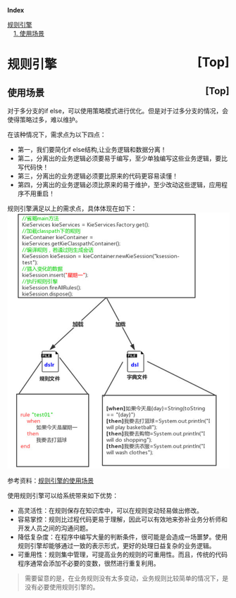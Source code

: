 <a name="index">**Index**</a>

<a href="#0">规则引擎</a>  
&emsp;<a href="#1">1. 使用场景</a>  
# <a name="0">规则引擎</a><a style="float:right;text-decoration:none;" href="#index">[Top]</a>
## <a name="1">使用场景</a><a style="float:right;text-decoration:none;" href="#index">[Top]</a>

对于多分支的if else，可以使用策略模式进行优化。但是对于过多分支的情况，会使得策略过多，难以维护。

在该种情况下，需求点为以下四点：
- 第一，我们要简化if else结构,让业务逻辑和数据分离！
- 第二，分离出的业务逻辑必须要易于编写，至少单独编写这些业务逻辑，要比写代码快！
- 第三，分离出的业务逻辑必须要比原来的代码更容易读懂！
- 第四，分离出的业务逻辑必须比原来的易于维护，至少改动这些逻辑，应用程序不用重启！

规则引擎满足以上的需求点，具体体现在如下：
![image](https://github.com/rbmonster/file-storage/blob/main/learning-note/other/ruleEnginExample.jpg)

参考资料：[规则引擎的使用场景](https://www.cnblogs.com/rjzheng/p/10996186.html)


使用规则引擎可以给系统带来如下优势：
- 高灵活性：在规则保存在知识库中，可以在规则变动轻易做出修改。
- 容易掌控：规则比过程代码更易于理解，因此可以有效地来弥补业务分析师和开发人员之间的沟通问题。
- 降低复杂度：在程序中编写大量的判断条件，很可能是会造成一场噩梦。使用规则引擎却能够通过一致的表示形式，更好的处理日益复杂的业务逻辑。
- 可重用性：规则集中管理，可提高业务的规则的可重用性。而且，传统的代码程序通常会添加不必要的变数，很然进行重复利用。
> 需要留意的是，在业务规则没有太多变动，业务规则比较简单的情况下，是没有必要使用规则引擎的。
